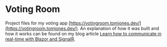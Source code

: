 # Voting Room
Project files for my voting app [https://votingroom.tomjones.dev/](https://votingroom.tomjones.dev/). An explanation of how it was built and how it works can be found on my blog article [Learn how to communicate in real-time with Blazor and SignalR](https://tomjones.dev/blog/learn-how-to-communicate-in-real-time-with-blazor-and-signalr/).
